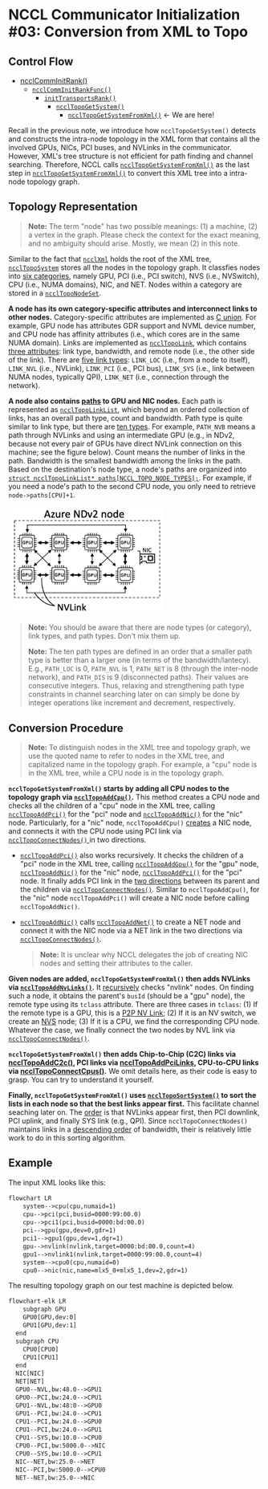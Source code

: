 # NCCL Communicator Initialization #03: Conversion from XML to Topo

## Control Flow

- [ncclCommInitRank()](https://github.com/NVIDIA/nccl/blob/v2.25.1-1/src/init.cc#L1715)
  - [`ncclCommInitRankFunc()`](https://github.com/NVIDIA/nccl/blob/v2.25.1-1/src/init.cc#L1340)
    - [`initTransportsRank()`](https://github.com/NVIDIA/nccl/blob/v2.25.1-1/src/init.cc#L659)
      - [`ncclTopoGetSystem()`](https://github.com/NVIDIA/nccl/blob/v2.25.1-1/src/graph/topo.cc#L492) 
        - [`ncclTopoGetSystemFromXml()`](https://github.com/NVIDIA/nccl/blob/v2.25.1-1/src/graph/topo.cc#L662) <- We are here!

Recall in the previous note, we introduce how `ncclTopoGetSystem()` detects and constructs the intra-node topology in the XML form that contains all the involved GPUs, NICs, PCI buses, and NVLinks in the communicator. However, XML's tree structure is not efficient for path finding and channel searching. Therefore, NCCL calls [`ncclTopoGetSystemFromXml()`](https://github.com/NVIDIA/nccl/blob/v2.25.1-1/src/graph/topo.cc#L1348) as the last step in [`ncclTopoGetSystemFromXml()`](https://github.com/NVIDIA/nccl/blob/v2.25.1-1/src/graph/topo.cc#L662) to convert this XML tree into a intra-node topology graph.

## Topology Representation

> **Note:** The term "node" has two possible meanings: (1) a machine, (2) a vertex in the graph. Please check the context for the exact meaning, and no ambiguity should arise. Mostly, we mean (2) in this note.

Similar to the fact that [`ncclXml`]([`ncclXml`](https://github.com/NVIDIA/nccl/blob/v2.25.1-1/src/graph/xml.h#L39)) holds the root of the XML tree, [`ncclTopoSystem`](https://github.com/NVIDIA/nccl/blob/v2.25.1-1/src/graph/topo.h#L161) stores all the nodes in the topology graph. It classfies nodes into [six categories](https://github.com/NVIDIA/nccl/blob/v2.25.1-1/src/graph/topo.h#L36-L42), namely GPU, PCI (i.e., PCI switch), NVS (i.e., NVSwitch), CPU (i.e., NUMA domains), NIC, and NET. Nodes within a category are stored in a [`ncclTopoNodeSet`](https://github.com/NVIDIA/nccl/blob/v2.25.1-1/src/graph/topo.h#L156). 

**A node has its own category-specific attributes and interconnect links to other nodes.** Category-specific attributes are implemented as [C union](https://github.com/NVIDIA/nccl/blob/v2.25.1-1/src/graph/topo.h#L121-L147). For example, GPU node has attributes GDR support and NVML device number, and CPU node has affinity attributes (i.e., which cores are in the same NUMA domain). Links are implemented as [`ncclTopoLink`](https://github.com/NVIDIA/nccl/blob/v2.25.1-1/src/graph/topo.h#L149), which contains [three attributes](https://github.com/NVIDIA/nccl/blob/v2.25.1-1/src/graph/topo.h#L90-L94): link type, bandwidth, and remote node (i.e., the other side of the link). There are [five link types](https://github.com/NVIDIA/nccl/blob/v2.25.1-1/src/graph/topo.h#L43-L52): `LINK_LOC` (i.e., from a node to itself), `LINK_NVL` (i.e., NVLink), `LINK_PCI` (i.e., PCI bus), `LINK_SYS` (i.e., link between NUMA nodes, typically QPI), `LINK_NET` (i.e., connection through the network).

**A node also contains [paths](https://github.com/NVIDIA/nccl/blob/v2.25.1-1/src/graph/topo.h#L151) to GPU and NIC nodes.** Each path is represented as [`ncclTopoLinkList`](https://github.com/NVIDIA/nccl/blob/v2.25.1-1/src/graph/topo.h#L99), which beyond an ordered collection of links, has an overall path type, count and bandwidth. Path type is quite similar to link type, but there are [ten types](https://github.com/NVIDIA/nccl/blob/v2.25.1-1/src/graph/topo.h#L55-L86). For example, `PATH_NVB` means a path through NVLinks and using an intermediate GPU (e.g., in NDv2, because not every pair of GPUs have direct NVLink connection on this machine; see the figure below). Count means the number of links in the path. Bandwidth is the smallest bandwidth among the links in the path. Based on the destination's node type, a node's paths are organized into [`struct ncclTopoLinkList* paths[NCCL_TOPO_NODE_TYPES];`](https://github.com/NVIDIA/nccl/blob/v2.25.1-1/src/graph/topo.h#L151). For example, if you need a node's path to the second CPU node, you only need to retrieve `node->paths[CPU]+1`.

<img src="images/ndv2-topology.png" alt="ndv2-topology" style="zoom:70%;" />

> **Note:** You should be aware that there are node types (or category), link types, and path types. Don't mix them up.
>
> **Note:** The ten path types are defined in an order that a smaller path type is better than a larger one (in terms of the bandwidth/lantecy). E.g., `PATH_LOC` is 0, `PATH_NVL` is 1, `PATH_NET` is 8 (through the inter-node network), and `PATH_DIS` is 9 (disconnected paths). Their values are consecutive integers. Thus, relaxing and strengthening path type constraints in channel searching later on can simply be done by integer operations like increment and decrement, respectively.

## Conversion Procedure

> **Note:** To distinguish nodes in the XML tree and topology graph, we use the quoted name to refer to nodes in the XML tree, and capitalized name in the topology graph. For example, a "cpu" node is in the XML tree, while a CPU node is in the topology graph.

**`ncclTopoGetSystemFromXml()` starts by adding all CPU nodes to the topology graph via [`ncclTopoAddCpu()`](https://github.com/NVIDIA/nccl/blob/v2.25.1-1/src/graph/topo.cc#L669).** This method creates a CPU node and checks all the children of a "cpu" node in the XML tree, calling [`ncclTopoAddPci()`](https://github.com/NVIDIA/nccl/blob/v2.25.1-1/src/graph/topo.cc#L524) for the "pci" node and [`ncclTopoAddNic()`](https://github.com/NVIDIA/nccl/blob/v2.25.1-1/src/graph/topo.cc#L535) for the "nic" node. Particularly, for a "nic" node, `ncclTopoAddCpu()` [creates](https://github.com/NVIDIA/nccl/blob/v2.25.1-1/src/graph/topo.cc#L531) a NIC node, and connects it with the CPU node using PCI link via [`ncclTopoConnectNodes()` ](https://github.com/NVIDIA/nccl/blob/v2.25.1-1/src/graph/topo.cc#L532-L533) in two directions.

- [`ncclTopoAddPci()`](https://github.com/NVIDIA/nccl/blob/v2.25.1-1/src/graph/topo.cc#L407) also works recursively. It checks the children of a "pci" node in the XML tree, calling [`ncclTopoAddGpu()`](https://github.com/NVIDIA/nccl/blob/v2.25.1-1/src/graph/topo.cc#L427) for the "gpu" node, [`ncclTopoAddNic()`](https://github.com/NVIDIA/nccl/blob/v2.25.1-1/src/graph/topo.cc#L442) for the "nic" node, [`ncclTopoAddPci()`](https://github.com/NVIDIA/nccl/blob/v2.25.1-1/src/graph/topo.cc#L457) for the "pci" node. It finally adds PCI link in the [two directions](https://github.com/NVIDIA/nccl/blob/v2.25.1-1/src/graph/topo.cc#L471-L472) between its parent and the children via [`ncclTopoConnectNodes()`](https://github.com/NVIDIA/nccl/blob/v2.25.1-1/src/graph/topo.cc#L158). Similar to `ncclTopoAddCpu()`, for the "nic" node `ncclTopoAddPci()` will create a NIC node before calling `ncclTopoAddNic()`.

- [`ncclTopoAddNic()`](https://github.com/NVIDIA/nccl/blob/v2.25.1-1/src/graph/topo.cc#L380) calls [`ncclTopoAddNet()`](https://github.com/NVIDIA/nccl/blob/v2.25.1-1/src/graph/topo.cc#L351) to create a NET node and connect it with the NIC node via a NET link in the two directions via [`ncclTopoConnectNodes()`](https://github.com/NVIDIA/nccl/blob/v2.25.1-1/src/graph/topo.cc#L375-L376).

  > **Note:** It is unclear why NCCL delegates the job of creating NIC nodes and setting their attributes to the caller.

**Given nodes are added, `ncclTopoGetSystemFromXml()`  then adds NVLinks via [`ncclTopoAddNvLinks()`](https://github.com/NVIDIA/nccl/blob/v2.25.1-1/src/graph/topo.cc#L673).** It [recursively](https://github.com/NVIDIA/nccl/blob/v2.25.1-1/src/graph/topo.cc#L590) checks "nvlink" nodes. On finding such a node, it obtains the parent's `busId` (should be a "gpu" node), the remote type using its `tclass` attribute. There are three cases in `tclass`: (1) If the remote type is a GPU, this is a [P2P NV Link](https://github.com/NVIDIA/nccl/blob/v2.25.1-1/src/graph/topo.cc#L565); (2) If it is an NV switch, we create an [NVS](https://github.com/NVIDIA/nccl/blob/v2.25.1-1/src/graph/topo.cc#L573) node; (3) If it is a CPU, we find the corresponding CPU node. Whatever the case, we finally connect the two nodes by NVL link via [`ncclTopoConnectNodes()`](https://github.com/NVIDIA/nccl/blob/v2.25.1-1/src/graph/topo.cc#L578-L581).

**`ncclTopoGetSystemFromXml()`  then adds Chip-to-Chip (C2C) links via [ncclTopoAddC2c()](https://github.com/NVIDIA/nccl/blob/v2.25.1-1/src/graph/topo.cc#L674), PCI links via [ncclTopoAddPciLinks](https://github.com/NVIDIA/nccl/blob/v2.25.1-1/src/graph/topo.cc#L675), CPU-to-CPU links via [ncclTopoConnectCpus()](https://github.com/NVIDIA/nccl/blob/v2.25.1-1/src/graph/topo.cc#L678).** We omit details here, as their code is easy to grasp. You can try to understand it yourself.

**Finally, `ncclTopoGetSystemFromXml()` uses [`ncclTopoSortSystem()`](https://github.com/NVIDIA/nccl/blob/v2.25.1-1/src/graph/topo.cc#L346) to sort the lists in each node so that the best links appear first.** This facilitate channel seaching later on. The [order](https://github.com/NVIDIA/nccl/blob/v2.25.1-1/src/graph/topo.cc#L341-L345) is that NVLinks appear first, then PCI downlink, PCI uplink, and finally SYS link (e.g., QPI). Since `ncclTopoConnectNodes()` maintains links in a [descending order](https://github.com/NVIDIA/nccl/blob/v2.25.1-1/src/graph/topo.cc#L173-L180) of bandwidth, their is relatively little work to do in this sorting algorithm.

## Example

The input XML looks like this:

```mermaid
flowchart LR
	system-->cpu(cpu,numaid=1)
	cpu-->pci(pci,busid=0000:99:00.0)
	cpu-->pci1(pci,busid=0000:bd:00.0)
	pci-->gpu(gpu,dev=0,gdr=1)
	pci1-->gpu1(gpu,dev=1,dgr=1)
	gpu-->nvlink(nvlink,target=0000:bd:00.0,count=4)
	gpu1-->nvlink1(nvlink,target=0000:99:00.0,count=4)
	system-->cpu0(cpu,numaid=0)
	cpu0-->nic(nic,name=mlx5_0+mlx5_1,dev=2,gdr=1)
```

The resulting topology graph on our test machine is depicted below.

```mermaid
flowchart-elk LR
	subgraph GPU
  	GPU0[GPU,dev:0]
  	GPU1[GPU,dev:1]
  end
  subgraph CPU
  	CPU0[CPU0]
  	CPU1[CPU1]
  end
  NIC[NIC]
  NET[NET]
  GPU0--NVL,bw:48.0-->GPU1
  GPU0--PCI,bw:24.0-->CPU1
  GPU1--NVL,bw:48:0-->GPU0
  GPU1--PCI,bw:24.0-->CPU1
  CPU1--PCI,bw:24.0-->GPU0
  CPU1--PCI,bw:24.0-->GPU1
  CPU1--SYS,bw:10.0-->CPU0
  CPU0--PCI,bw:5000.0-->NIC
  CPU0--SYS,bw:10.0-->CPU1
  NIC--NET,bw:25.0-->NET
  NIC--PCI,bw:5000.0-->CPU0
  NET--NET,bw:25.0-->NIC
  
```

